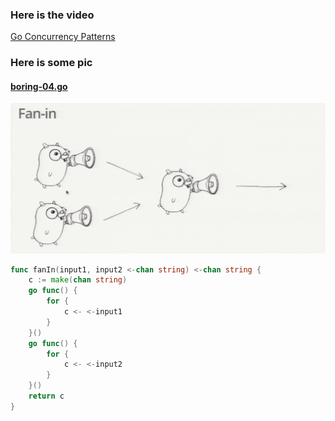 ### Here is the **video**

[Go Concurrency Patterns](https://www.youtube.com/watch?v=f6kdp27TYZs)

### Here is some pic

#### [boring-04.go](boring-04/boring-04.go)

![2>1](images/chan.jpeg)

```go
func fanIn(input1, input2 <-chan string) <-chan string {
	c := make(chan string)
	go func() {
		for {
			c <- <-input1
		}
	}()
	go func() {
		for {
			c <- <-input2
		}
	}()
	return c
}
```
